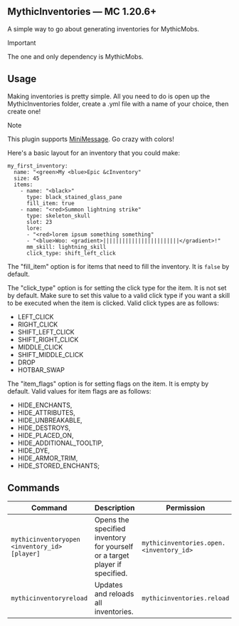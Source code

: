 ## MythicInventories — MC 1.20.6+
A simple way to go about generating inventories for MythicMobs.

> [!IMPORTANT]
> The one and only dependency is MythicMobs. 

## Usage
Making inventories is pretty simple. All you need to do is open up the MythicInventories folder, create a .yml file with a name of your choice, then create one! 
> [!NOTE]
> This plugin supports [MiniMessage](https://github.com/Minevictus/MiniMessage/blob/master/DOCS.md). Go crazy with colors!

Here's a basic layout for an inventory that you could make:
```denizenscript
my_first_inventory:
  name: "<green>My <blue>Epic &cInventory"
  size: 45
  items:
    - name: "<black>"
      type: black_stained_glass_pane
      fill_item: true
    - name: "<red>Summon lightning strike"
      type: skeleton_skull
      slot: 23
      lore:
      - "<red>lorem ipsum something something"
      - "<blue>Woo: <gradient>||||||||||||||||||||||||</gradient>!"
      mm_skill: lightning_skill
      click_type: shift_left_click
```

The "fill_item" option is for items that need to fill the inventory. It is `false` by default.

The "click_type" option is for setting the click type for the item. It is not set by default.
Make sure to set this value to a valid click type if you want a skill to be executed when the item is clicked.
Valid click types are as follows: 
- LEFT_CLICK
- RIGHT_CLICK
- SHIFT_LEFT_CLICK
- SHIFT_RIGHT_CLICK
- MIDDLE_CLICK
- SHIFT_MIDDLE_CLICK
- DROP
- HOTBAR_SWAP

The "item_flags" option is for setting flags on the item. It is empty by default.
Valid values for item flags are as follows:
- HIDE_ENCHANTS,
- HIDE_ATTRIBUTES,
- HIDE_UNBREAKABLE,
- HIDE_DESTROYS,
- HIDE_PLACED_ON,
- HIDE_ADDITIONAL_TOOLTIP,
- HIDE_DYE,
- HIDE_ARMOR_TRIM,
- HIDE_STORED_ENCHANTS;

## Commands
| Command                              | Description                                                                                               | Permission                             | Aliases                                  |
|--------------------------------------|-----------------------------------------------------------------------------------------------------------|----------------------------------------|------------------------------------------|
| `mythicinventoryopen <inventory_id> [player]` | Opens the specified inventory for yourself or a target player if specified.                               | `mythicinventories.open.<inventory_id>` | `mio`, `miopen`, `mythicio`              |
| `mythicinventoryreload`              | Updates and reloads all inventories.                                                                      | `mythicinventories.reload`             | `mir`, `mireload`, `mythicireload`       |
